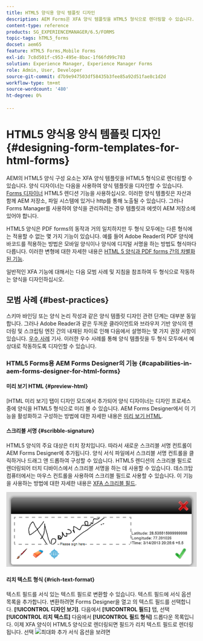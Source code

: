 ```yaml
---
title: HTML5 양식용 양식 템플릿 디자인
description: AEM Forms은 XFA 양식 템플릿을 HTML5 형식으로 렌더링할 수 있습니다. 양식 디자이너는 Designer을 사용하여 양식 템플릿을 디자인하고 HTML 5 렌디션 기능을 사용할 수 있습니다.
content-type: reference
products: SG_EXPERIENCEMANAGER/6.5/FORMS
topic-tags: hTML5_forms
docset: aem65
feature: HTML5 Forms,Mobile Forms
exl-id: 7c8d501f-c953-495e-8bac-1f66fd99c783
solution: Experience Manager, Experience Manager Forms
role: Admin, User, Developer
source-git-commit: d7b9e947503df58435b3fee85a92d51fae8c1d2d
workflow-type: tm+mt
source-wordcount: '480'
ht-degree: 0%

---
```


# HTML5 양식용 양식 템플릿 디자인{#designing-form-templates-for-html-forms}

AEM의 HTML5 양식 구성 요소는 XFA 양식 템플릿을 HTML5 형식으로 렌더링할 수 있습니다. 양식 디자이너는 다음을 사용하여 양식 템플릿을 디자인할 수 있습니다. [Forms 디자이너](https://www.adobe.com/go/learn_aemforms_designer_63) HTML5 렌디션 기능을 사용하십시오. 이러한 양식 템플릿은 자산과 함께 AEM 저장소, 파일 시스템에 있거나 http를 통해 노출될 수 있습니다. 그러나 Forms Manager를 사용하여 양식을 관리하려는 경우 템플릿과 에셋이 AEM 저장소에 있어야 합니다.

HTML5 양식은 PDF forms의 동작과 거의 일치하지만 두 형식 모두에는 다른 형식에는 적용할 수 없는 몇 가지 기능이 있습니다. 예를 들어 Adobe Reader의 PDF 양식에 바코드를 적용하는 방법은 모바일 양식이나 양식에 디지털 서명을 하는 방법도 형식마다 다릅니다. 이러한 변형에 대한 자세한 내용은 [HTML 5 양식과 PDF forms 간의 차별화된 기능](../../forms/using/feature-differentiation-html5-forms-pdf-forms.md).

일반적인 XFA 기능에 대해서는 다음 모범 사례 및 지침을 참조하여 두 형식으로 작동하는 양식을 디자인하십시오.

## 모범 사례 {#best-practices}

스키마 바인딩 또는 양식 논리 작성과 같은 양식 템플릿 디자인 관련 단계는 대부분 동일합니다. 그러나 Adobe Reader과 같은 두꺼운 클라이언트와 브라우저 기반 양식의 렌더링 및 스크립팅 엔진 간의 내재된 차이로 인해 다음에서 설명하는 몇 가지 권장 사항이 있습니다. [우수 사례](/help/forms/using/design-accessible-html5-forms.md) 기사. 이러한 우수 사례를 통해 양식 템플릿을 두 형식 모두에서 예상대로 작동하도록 디자인할 수 있습니다.

### HTML5 Forms용 AEM Forms Designer의 기능 {#capabilities-in-aem-forms-designer-for-html-forms}

#### 미리 보기 HTML {#preview-html}

[HTML 미리 보기] 탭이 디자인 모드에서 추가되어 양식 디자이너는 디자인 프로세스 중에 양식을 HTML5 형식으로 미리 볼 수 있습니다. AEM Forms Designer에서 이 기능을 활성화하고 구성하는 방법에 대한 자세한 내용은 [미리 보기 HTML](../../forms/using/preview-xdp-forms-html.md).

#### 스크리블 서명 {#scribble-signature}

HTML5 양식의 주요 대상은 터치 장치입니다. 따라서 새로운 스크리블 서명 컨트롤이 AEM Forms Designer에 추가됩니다. 양식 서식 파일에서 스크리블 서명 컨트롤을 클릭하거나 드래그 앤 드롭하여 구성할 수 있습니다. HTML5 렌디션의 스크리블 필드로 렌더링되어 터치 디바이스에서 스크리블 서명을 하는 데 사용할 수 있습니다. 데스크탑 컴퓨터에서는 마우스 컨트롤을 사용하여 스크리블 필드로 사용할 수 있습니다. 이 기능을 사용하는 방법에 대한 자세한 내용은 [XFA 스크리블 필드](../../forms/using/scribble-signature.md).

![4](assets/4.png)

#### 리치 텍스트 형식 {#rich-text-format}

텍스트 필드를 서식 있는 텍스트 필드로 변환할 수 있습니다. 텍스트 필드에 서식 옵션 목록을 추가합니다. 변환하려면 Forms Designer을 열고 의 텍스트 필드를 선택합니다. **[!UICONTROL 디자인 보기]**. 다음에서 **[!UICONTROL 필드]** 탭, 선택 **[!UICONTROL 리치 텍스트]** 다음에서 **[!UICONTROL 필드 형식]** 드롭다운 목록입니다. 이제 XFA 양식이 HTML5 양식으로 렌더링되면 필드가 리치 텍스트 필드로 렌더링됩니다. 선택 ![최대화](assets/maximize_icon.svg) 추가 서식 옵션을 보려면
